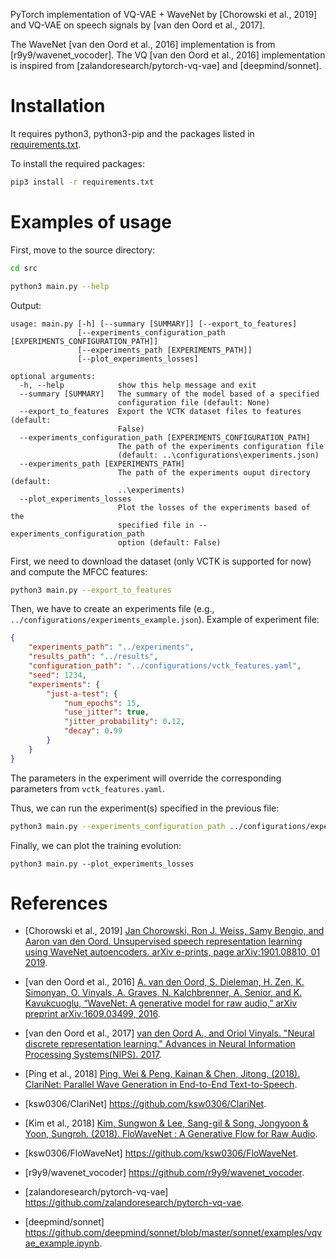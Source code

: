 PyTorch implementation of VQ-VAE + WaveNet by [Chorowski et al., 2019] and VQ-VAE on speech signals by [van den Oord et al., 2017].

The WaveNet [van den Oord et al., 2016] implementation is from [r9y9/wavenet_vocoder]. The VQ [van den Oord et al., 2016] implementation is inspired from [zalandoresearch/pytorch-vq-vae] and [deepmind/sonnet].

# Installation

It requires python3, python3-pip and the packages listed in [requirements.txt](requirements.txt).

To install the required packages:
```bash
pip3 install -r requirements.txt
```

# Examples of usage

First, move to the source directory:
```bash
cd src
```

```bash
python3 main.py --help
```

Output:
```
usage: main.py [-h] [--summary [SUMMARY]] [--export_to_features]
               [--experiments_configuration_path [EXPERIMENTS_CONFIGURATION_PATH]]
               [--experiments_path [EXPERIMENTS_PATH]]
               [--plot_experiments_losses]

optional arguments:
  -h, --help            show this help message and exit
  --summary [SUMMARY]   The summary of the model based of a specified
                        configuration file (default: None)
  --export_to_features  Export the VCTK dataset files to features (default:
                        False)
  --experiments_configuration_path [EXPERIMENTS_CONFIGURATION_PATH]
                        The path of the experiments configuration file
                        (default: ..\configurations\experiments.json)
  --experiments_path [EXPERIMENTS_PATH]
                        The path of the experiments ouput directory (default:
                        ..\experiments)
  --plot_experiments_losses
                        Plot the losses of the experiments based of the
                        specified file in --experiments_configuration_path
                        option (default: False)
```

First, we need to download the dataset (only VCTK is supported for now) and compute the MFCC features:
```bash
python3 main.py --export_to_features
```

Then, we have to create an experiments file (e.g., `../configurations/experiments_example.json`).
Example of experiment file:
```json
{
    "experiments_path": "../experiments",
    "results_path": "../results",
    "configuration_path": "../configurations/vctk_features.yaml",
    "seed": 1234,
    "experiments": {    
        "just-a-test": {
            "num_epochs": 15,
            "use_jitter": true,
            "jitter_probability": 0.12,
            "decay": 0.99
        }
    }
}
```
The parameters in the experiment will override the corresponding parameters from `vctk_features.yaml`.

Thus, we can run the experiment(s) specified in the previous file:
```bash
python3 main.py --experiments_configuration_path ../configurations/experiments_example.json
```

Finally, we can plot the training evolution:
```
python3 main.py --plot_experiments_losses
```

# References

* [Chorowski et al., 2019] [Jan Chorowski, Ron J. Weiss, Samy Bengio, and Aaron van den Oord. Unsupervised speech representation learning using WaveNet autoencoders. arXiv e-prints, page arXiv:1901.08810, 01 2019](https://arxiv.org/abs/1901.08810).

* [van den Oord et al., 2016] [A. van den Oord, S. Dieleman, H. Zen, K. Simonyan, O. Vinyals, A. Graves, N. Kalchbrenner, A. Senior, and K. Kavukcuoglu, “WaveNet: A generative model for raw audio,” arXiv preprint arXiv:1609.03499, 2016](https://arxiv.org/abs/1609.03499).

* [van den Oord et al., 2017] [van den Oord A., and Oriol Vinyals. "Neural discrete representation learning." Advances in Neural Information Processing Systems(NIPS). 2017](https://arxiv.org/abs/1711.00937).

* [Ping et al., 2018] [Ping, Wei & Peng, Kainan & Chen, Jitong. (2018). ClariNet: Parallel Wave Generation in End-to-End Text-to-Speech](https://github.com/ksw0306/ClariNet).

* [ksw0306/ClariNet] https://github.com/ksw0306/ClariNet.

* [Kim et al., 2018] [Kim, Sungwon & Lee, Sang-gil & Song, Jongyoon & Yoon, Sungroh. (2018). FloWaveNet : A Generative Flow for Raw Audio](https://arxiv.org/abs/1811.02155).

* [ksw0306/FloWaveNet] https://github.com/ksw0306/FloWaveNet.

* [r9y9/wavenet_vocoder] https://github.com/r9y9/wavenet_vocoder.

* [zalandoresearch/pytorch-vq-vae] https://github.com/zalandoresearch/pytorch-vq-vae.

* [deepmind/sonnet] https://github.com/deepmind/sonnet/blob/master/sonnet/examples/vqvae_example.ipynb.
